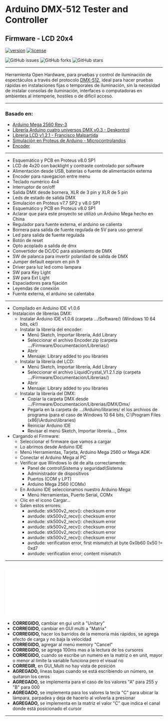# **Arduino DMX-512 Tester and Controller**

## **Firmware - LCD 20x4**

[![version](https://img.shields.io/badge/version-0.0-brightgreen.svg)](CHANGELOG.md)
[![license](https://img.shields.io/badge/licence-GNU_GPL_v3.0-blue)](https://github.com/Arduino-DMX-512-Tester-and-Controller/Arduino-DMX-512-Tester-and-Controller-LCD-20x4-Firmware/blob/master/LICENCE.md)

![GitHub issues](https://img.shields.io/github/issues/Arduino-DMX-512-Tester-and-Controller/Arduino-DMX-512-Tester-and-Controller-LCD-20x4-Firmware)
![GitHub forks](https://img.shields.io/github/forks/Arduino-DMX-512-Tester-and-Controller/Arduino-DMX-512-Tester-and-Controller-LCD-20x4-Firmware)
![GitHub stars](https://img.shields.io/github/stars/Arduino-DMX-512-Tester-and-Controller/Arduino-DMX-512-Tester-and-Controller-LCD-20x4-Firmware)

***

Herramienta Open Hardware, para pruebas y control de iluminación de espectáculos a través del protocolo [DMX-512](http://es.wikipedia.org/wiki/Digital_Multiplex), ideal para hacer pruebas rápidas en instalaciones fijas o temporales de iluminación, sin la necesidad de instalar consolas de iluminación, interfaces o computadoras en ambientes al intemperie, hostiles o de difícil acceso.

***

### **Basado en:**

- [Arduino Mega 2560 Rev-3](http://www.arduino.cc/en/Main/ArduinoBoardMega2560)
- [Librería Arduino cuatro universos DMX v0.3 - Deskontrol](http://www.deskontrol.net/blog/libreria-arduino-cuatro-universos-dmx/)
- [Libreria LCD v1.2.1 - Francisco Malpartida](https://bitbucket.org/fmalpartida/new-liquidcrystal/wiki/Home)
- [Simulación en Proteus de Arduino - Microcontrolandos](http://microcontrolandos.blogspot.mx/2012/12/arduino-componentes-para-o-proteus.html)
- [Encoder](http://www.robodosis.net/2013/01/encoder-rotativo-mecanico-con-pic16f877a_2.html)

***

- Esquemático y PCB en Proteus v8.0 SP1
- LCD de 4x20 con backlight y contraste controlado por software
- Alimentación desde USB, baterías o fuente de alimentación externa
- Encoder para navegacion entre menu
- Teclado numérico 4x4
- Interruptor de on/off
- Salida DMX desde bornera, XLR de 3 pin y XLR de 5 pin
- Leds de estado de salida DMX
- Simulación en Proteus v7.7 SP2 y v8.0 SP1
- Esquemático y PCB en Proteus v8.0 SP1
- Aclarar que para este proyecto se utilizó un Arduino Mega hecho en China
- Regulador para fuente externa, el arduino se calienta
- Bornera para salida de fuente regulada de 5V para uso general
- Led para salida de fuente regulada
- Botón de reset
- Opto acoplado a salida de dmx
- Convertidor de DC/DC para aislamiento de DMX
- SW de palanca para invertir polaridad de salida de DMX
- Jumper default eeprom en pin 9
- Driver para luz led como lampara
- SW para Key Light
- SW para Ext Light
- Espaciadores para fijación
- Leyendas de conexión
- Fuente externa, el arduino se calentaba

***

- Compilado en Arduino IDE v1.0.6
- Instalación de librerías DMX:
	- Instalar Arduino IDE v1.0.6 (carpeta .../Software/) (Windows 10 64 bits, ok!)
	- Instalar la librería del encoder:
		- Menú Sketch, Importar librería, Add Library
		- Seleccionar el archivo Encoder.zip (carpeta .../Firmware/Documentacion/Librerias/)
		- Abrir
		- Mensaje: Library added to you libraries
	- Instalar la librería del LCD:
		- Menú Sketch, Importar librería, Add Library
		- Seleccionar el archivo LiquidCrystal_V1.2.1.zip (carpeta .../Firmware/Documentacion/Librerias/)
		- Abrir
		- Mensaje: Library added to you libraries
	- Instalar la librería del DMX:
		- Copiar la carpeta DMX desde .../Firmware/Documentacion/Librerias/DMX/Dmx/
		- Pegarla en la carpeta de .../Arduino/libraries/ el los archivos de programa (para el caso de Windows 10 64 bits, C:\Program Files (x86)\Arduino\libraries)
		- Reiniciar Arduino IDE
		- Revisar el menú Sketch, Importar librería..., Dmx
- Cargando el Firmware:
	- Seleccionar el firmware que vamos a cargar
	- Lo abrimos desde Arduino IDE
	- Menú Herramientas, Tarjeta, Arduino Mega 2560 or Mega ADK
	- Conectar el Arduino Mega al PC
	- Verificar que Windows lo dé de alta correctamente:
		- Panel de control\Sistema y seguridad\Sistema
		- Administrador de dispositivos
		- Puertos (COM y LPT)
		- Arduino Mega 2560 (COMx)
	- En Arduino IDE seleccionamos nuestro Arduino Mega:
		- Menú Herramientas, Puerto Serial, COMx
	- Clic en el icono Cargar...
	- Salen estos errores:
		- avrdude: stk500v2_recv(): checksum error
		- avrdude: stk500v2_recv(): checksum error
		- avrdude: stk500v2_recv(): checksum error
		- avrdude: stk500v2_recv(): checksum error
		- avrdude: stk500v2_recv(): checksum error
		- avrdude: stk500v2_recv(): checksum error
		- avrdude: verification error, first mismatch at byte 0x0b60 0x50 != 0xd7
		- avrdude: verification error; content mismatch
    
***

### ![**Changelog**](CHANGELOG.md)

- **CORREGIDO,** cambiar en gui unit a "Unitary"
- **CORREGIDO,** cambiar en GUI multi a "Matrix"
- **CORREGIDO,** hacer los barridos de la memoria más rápidos, se agrega efecto de carga y no baja la velocidad
- **CORREGIDO,** agregar al menú memory "Cancel"
- **CORREGIDO,** se agrega 100ms mas a la lectura de los cursores
- **CORREGIDO,** cuando se escribe un numero en la matriz o en unit, mayor o menor al límite la variable funciona pero el visual no
- **CORREGIR,** en GUI_Multi no hay vista de posición
- **AGREGADO,** líneas bajas cuando se está escribiendo un número, se quitaron los ceros
- **AGREGADO,** se implementa para el caso de los valores "A" para 255 y "B" para 000
- **AGREGADO,** se implementa para los valores la tecla "C" para ubicar la lámpara, parpadea y deja de hacerlo al volverla a presionar
- **AGREGADO,** se implementa en la matriz el valor "C" que indica el canal donde está posicionado el cursor

***
